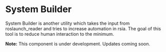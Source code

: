 # System Builder


System Builder is another utility which takes the input from roslaunch_reader and tries to increase automation in rsia. The goal of this tool is to reduce human interaction to the minimum. 


**Note:** This component is under development. Updates coming soon.
